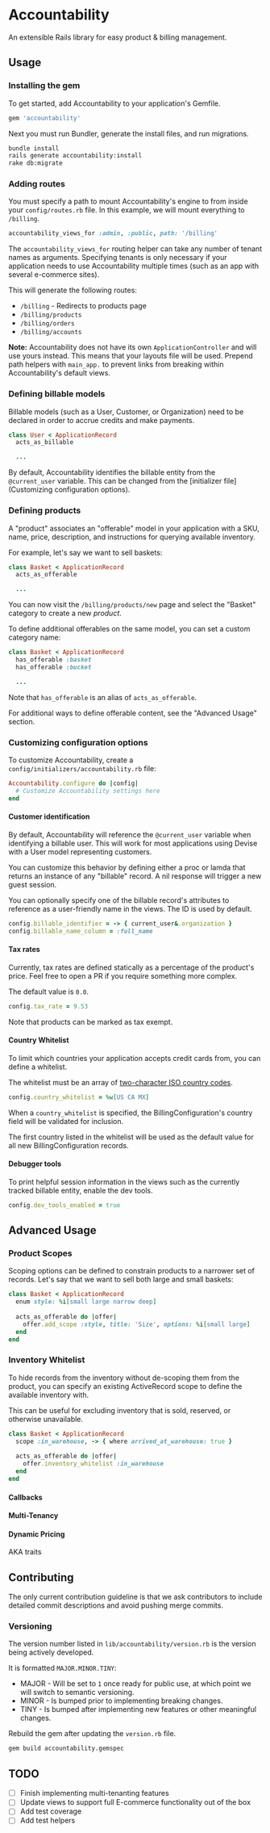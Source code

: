 # Accountability
An extensible Rails library for easy product & billing management.

## Usage
### Installing the gem
To get started, add Accountability to your application's Gemfile.
```ruby
gem 'accountability'
``` 

Next you must run Bundler, generate the install files, and run migrations.

```bash
bundle install
rails generate accountability:install
rake db:migrate
```

### Adding routes
You must specify a path to mount Accountability's engine to from inside your `config/routes.rb` file. In this example, we will mount everything to `/billing`. 

```ruby
accountability_views_for :admin, :public, path: '/billing'
```

The `accountability_views_for` routing helper can take any number of tenant names as arguments. Specifying tenants is only necessary if your application needs to use Accountability multiple times (such as an app with several e-commerce sites).

This will generate the following routes:
* `/billing` - Redirects to products page 
* `/billing/products`
* `/billing/orders` 
* `/billing/accounts`

**Note:** Accountability does not have its own `ApplicationController` and will use yours instead. This means that your layouts file will be used. Prepend path helpers with `main_app.` to prevent links from breaking within Accountability's default views.

### Defining billable models
Billable models (such as a User, Customer, or Organization) need to be declared in order to accrue credits and make payments.  

```ruby
class User < ApplicationRecord
  acts_as_billable  

  ...
```

By default, Accountability identifies the billable entity from the `@current_user` variable. This can be changed from the [initializer file](Customizing configuration options). 

### Defining products
A "product" associates an "offerable" model in your application with a SKU, name, price, description, and instructions for querying available inventory.

For example, let's say we want to sell baskets:

```ruby
class Basket < ApplicationRecord
  acts_as_offerable

  ...
```  

You can now visit the `/billing/products/new` page and select the "Basket" category to create a new _product_.

To define additional offerables on the same model, you can set a custom category name:
```ruby
class Basket < ApplicationRecord
  has_offerable :basket
  has_offerable :bucket

  ...
```
Note that `has_offerable` is an alias of `acts_as_offerable`.

For additional ways to define offerable content, see the "Advanced Usage" section. 
### Customizing configuration options
To customize Accountability, create a `config/initializers/accountability.rb` file:
```ruby
Accountability.configure do |config|
  # Customize Accountability settings here
end
``` 

#### Customer identification
By default, Accountability will reference the `@current_user` variable when identifying a billable user. 
This will work for most applications using Devise with a User model representing customers.

You can customize this behavior by defining either a proc or lamda that returns an instance of any "billable" record. A nil response will trigger a new guest session.

You can optionally specify one of the billable record's attributes to reference as a user-friendly name in the views. The ID is used by default.   

```ruby
config.billable_identifier = -> { current_user&.organization }
config.billable_name_column = :full_name
```      

#### Tax rates
Currently, tax rates are defined statically as a percentage of the product's price. Feel free to open a PR if you require something more complex.

The default value is `0.0`.

```ruby
config.tax_rate = 9.53
```

Note that products can be marked as tax exempt.  

#### Country Whitelist
To limit which countries your application accepts credit cards from, you can define a whitelist.

The whitelist must be an array of [two-character ISO country codes](https://en.wikipedia.org/wiki/ISO_3166-1_alpha-2#Officially_assigned_code_elements). 

```ruby
config.country_whitelist = %w[US CA MX]
``` 

When a `country_whitelist` is specified, the BillingConfiguration's country field will be validated for inclusion.

The first country listed in the whitelist will be used as the default value for all new BillingConfiguration records. 

#### Debugger tools
To print helpful session information in the views such as the currently tracked billable entity, enable the dev tools.

```ruby
config.dev_tools_enabled = true
```

## Advanced Usage
### Product Scopes
Scoping options can be defined to constrain products to a narrower set of records. Let's say that we want to sell both large and small baskets:
```ruby
class Basket < ApplicationRecord
  enum style: %i[small large narrow deep]
  
  acts_as_offerable do |offer|
    offer.add_scope :style, title: 'Size', options: %i[small large] 
  end
end
```

### Inventory Whitelist
To hide records from the inventory without de-scoping them from the product, you can specify an existing ActiveRecord scope to define the available inventory with.  

This can be useful for excluding inventory that is sold, reserved, or otherwise unavailable.

```ruby
class Basket < ApplicationRecord
  scope :in_warehouse, -> { where arrived_at_warehouse: true }
  
  acts_as_offerable do |offer|
    offer.inventory_whitelist :in_warehouse 
  end
end
```

#### Callbacks
#### Multi-Tenancy
#### Dynamic Pricing
AKA traits

## Contributing
The only current contribution guideline is that we ask contributors to include detailed commit descriptions and avoid pushing merge commits.

### Versioning
The version number listed in `lib/accountability/version.rb` is the version being actively developed.

It is formatted `MAJOR.MINOR.TINY`:
- MAJOR - Will be set to `1` once ready for public use, at which point we will switch to semantic versioning. 
- MINOR - Is bumped prior to implementing breaking changes.
- TINY - Is bumped after implementing new features or other meaningful changes.

Rebuild the gem after updating the `version.rb` file.
```bash
gem build accountability.gemspec
```

## TODO
- [ ] Finish implementing multi-tenanting features
- [ ] Update views to support full E-commerce functionality out of the box
- [ ] Add test coverage
- [ ] Add test helpers
